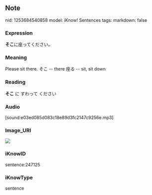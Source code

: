 ## Note
nid: 1253684540858
model: iKnow! Sentences
tags: 
markdown: false

### Expression
<b>そこ</b>に座ってください。

### Meaning
Please sit there.
そこ -- there
座る -- sit, sit down

### Reading
<b>そこ</b> に すわって ください

### Audio
[sound:e03ed085d083c18e89d3fc2147c9256e.mp3]

### Image_URI
<img src="4a64209a7c72d576d29c2a2f824803e5.jpg">

### iKnowID
sentence:247125

### iKnowType
sentence

